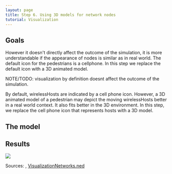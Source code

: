 ```yaml
---
layout: page
title: Step 6. Using 3D models for network nodes
tutorial: Visualization
---
```


## Goals

However it doesn't directly affect the outcome of the simulation, it is 
more understandable if the appearance of nodes is similar as in real world.
The default icon for the pedestrians is a cellphone. In this step we replace 
the default icon with a 3D animated model.

NOTE/TODO: visualization by definition doesnt affect the outcome of the simulation.

By default, wirelessHosts are indicated by a cell phone icon.
However, a 3D animated model of a pedestrian may depict the moving wirelessHosts better
in a real world context. It also fits better in the 3D environment.
In this step, we replace the cell phone icon that represents hosts with a 3D model.

<!--
ad2:
The simulation is more understandable if the appearance of nodes is similar as in real world.
The default icon for the pedestrians is a cellphone. In this step we replace 
the default icon with an 3D animated model. It doesn't directly affect the 
outcome of the simulation.
-->
<!--
A szimuláció sokkal érthetőbb, ha a node-ok hasonlóan néznek ki, mint ahogy a valóságban.
A pedestrian-ok default ikonja egy mobil. Ebben a lépésben kicseréljük egy 
3D animált modellre. Ennek semmi közvetlen hatása nincs a szimuláció eredményére.
-->

## The model
<!--
<i>Pedestrian0</i> and <i>pedestrian1</i> are <tt>WirelessHost</tt> node type, so by default their icon is a cellphone.
We want to show, how to change network nodes' default icon.
In INET Framework it's possible to change device appearance to an external 3D osg model.
It's really simple.
We have to change only the network node's <tt>osgModel</tt> attribute.
We set that to <tt>boxman.osgb</tt>.
That's the file name of the 3D model.
In addition we can set the size and the rotation of the model.
The <tt>(0.06).scale</tt> means the model size is 6% of the original.
The three numbers are in for the rot keyword mean the rotation of the 3D model around x, y and z axis.

@dontinclude omnetpp.ini
@skipline [Config Visualization04]
@until ####
-->
## Results

<img src="step4_result1.gif">
<!--
In Module view mode there's no difference compared to the simulation before this.
But in 3D Scene view mode instead of phones we see walker boxmans.
-->

Sources: <a srcfile="../omnetpp.ini" />, [VisualizationNetworks.ned](../VisualizationNetworks.ned)
